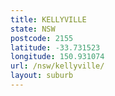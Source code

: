 ```yaml
---
title: KELLYVILLE
state: NSW
postcode: 2155
latitude: -33.731523
longitude: 150.931074
url: /nsw/kellyville/
layout: suburb
---
```


